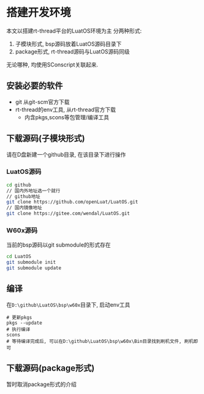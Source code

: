 # 搭建开发环境

本文以搭建rt-thread平台的LuatOS环境为主
分两种形式:
1. 子模块形式, bsp源码放着LuatOS源码目录下
2. package形式, rt-thread源码与LuatOS源码同级

无论哪种, 均使用SConscript关联起来.

## 安装必要的软件

* git 从git-scm官方下载
* rt-thread的env工具, 从rt-thread官方下载
  * 内含pkgs,scons等包管理/编译工具

## 下载源码(子模块形式)

请在D盘新建一个github目录, 在该目录下进行操作

### LuatOS源码

```bash
cd github
// 国内外地址选一个就行
// github地址
git clone https://github.com/openLuat/LuatOS.git
// 国内镜像地址
git clone https://gitee.com/wendal/LuatOS.git
```

### W60x源码

当前的bsp源码以git submodule的形式存在

```bash
cd LuatOS
git submodule init
git submodule update
```

## 编译

在`D:\github\LuatOS\bsp\w60x`目录下, 启动env工具

```
# 更新pkgs
pkgs --update
# 执行编译
scons
# 等待编译完成后, 可以在D:\github\LuatOS\bsp\w60x\Bin目录找到刷机文件, 刷机即可
```

## 下载源码(package形式)

暂时取消package形式的介绍
